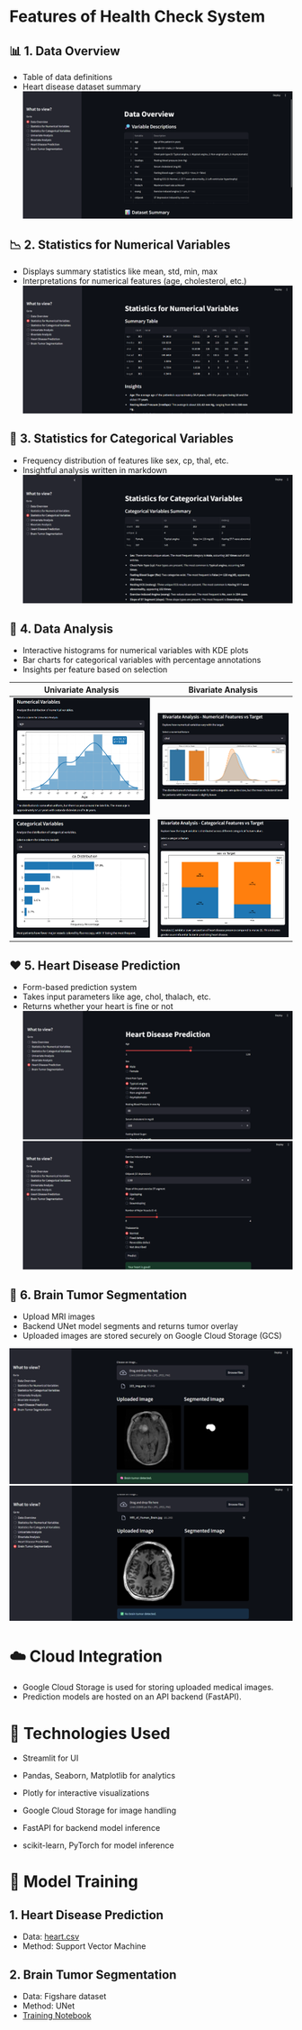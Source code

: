 #    Features of Health Check System
##    📊 1. Data Overview
* Table of data definitions
* Heart disease dataset summary
![image](https://github.com/letruongngochai/HealthCheckSystem/blob/main/main/image/figure%20(1).png)

##    📉 2. Statistics for Numerical Variables
* Displays summary statistics like mean, std, min, max
* Interpretations for numerical features (age, cholesterol, etc.)
![image](https://github.com/letruongngochai/HealthCheckSystem/blob/main/main/image/figure%20(2).png)

##    🧮 3. Statistics for Categorical Variables
* Frequency distribution of features like sex, cp, thal, etc.
* Insightful analysis written in markdown
![image](https://github.com/letruongngochai/HealthCheckSystem/blob/main/main/image/figure%20(3).png)

##    🔎 4. Data Analysis
* Interactive histograms for numerical variables with KDE plots
* Bar charts for categorical variables with percentage annotations
* Insights per feature based on selection


| Univariate Analysis | Bivariate Analysis |
| -------- | -------- |
| ![image](https://github.com/letruongngochai/HealthCheckSystem/blob/main/main/image/figure%20(4).png)     | ![image](https://github.com/letruongngochai/HealthCheckSystem/blob/main/main/image/figure%20(6).png)    |
| ![image](https://github.com/letruongngochai/HealthCheckSystem/blob/main/main/image/figure%20(5).png)     | ![image](https://github.com/letruongngochai/HealthCheckSystem/blob/main/main/image/figure%20(7).png)     |



##    ❤️ 5. Heart Disease Prediction
* Form-based prediction system
* Takes input parameters like age, chol, thalach, etc.
* Returns whether your heart is fine or not
![image](https://github.com/letruongngochai/HealthCheckSystem/blob/main/main/image/figure%20(8).png)
![image](https://github.com/letruongngochai/HealthCheckSystem/blob/main/main/image/figure%20(9).png)


##    🧠 6. Brain Tumor Segmentation
* Upload MRI images
* Backend UNet model segments and returns tumor overlay
* Uploaded images are stored securely on Google Cloud Storage (GCS)

![image](https://github.com/letruongngochai/HealthCheckSystem/blob/main/main/image/figure%20(10).png)
![image](https://github.com/letruongngochai/HealthCheckSystem/blob/main/main/image/figure%20(11).png)


#    ☁️ Cloud Integration
* Google Cloud Storage is used for storing uploaded medical images.
* Prediction models are hosted on an API backend (FastAPI).

#    🧠 Technologies Used
* Streamlit for UI

* Pandas, Seaborn, Matplotlib for analytics

* Plotly for interactive visualizations

* Google Cloud Storage for image handling

* FastAPI for backend model inference

* scikit-learn, PyTorch for model inference

#    🤖 Model Training
##    1. Heart Disease Prediction
* Data: [heart.csv](https://github.com/letruongngochai/HealthCheckSystem/blob/main/main/src/data/heart.csv)
* Method: Support Vector Machine
##    2.  Brain Tumor Segmentation
* Data: Figshare dataset
* Method: UNet
* [Training Notebook](https://colab.research.google.com/drive/1uLLaTYgcjHuy25ShSNTHF1irsXIGFMhF?usp=sharing)
